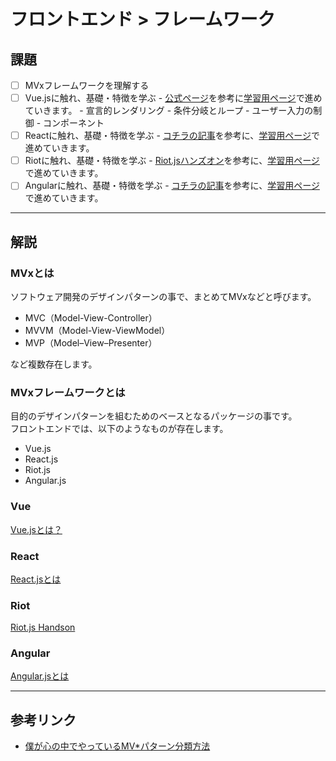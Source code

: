 # フロントエンド > フレームワーク

## 課題

- [ ] MVxフレームワークを理解する
- [ ] Vue.jsに触れ、基礎・特徴を学ぶ
      - [公式ページ](https://jp.vuejs.org/v2/guide/#カスタム要素との関係)を参考に[学習用ページ](https://jsfiddle.net/cinra/eo6bdeb3/)で進めていきます。
      - 宣言的レンダリング
      - 条件分岐とループ
      - ユーザー入力の制御
      - コンポーネント
- [ ] Reactに触れ、基礎・特徴を学ぶ
      - [コチラの記事](http://qiita.com/saekis/items/c2112f2880c6cabf8aa5)を参考に、[学習用ページ](https://jsfiddle.net/cinra/d3xpcsyk/)で進めていきます。
- [ ] Riotに触れ、基礎・特徴を学ぶ
      - [Riot.jsハンズオン](https://github.com/mcatm/study_riotjs)を参考に、[学習用ページ](https://jsfiddle.net/cinra/spxv5or2/1/)で進めていきます。
- [ ] Angularに触れ、基礎・特徴を学ぶ
      - [コチラの記事](http://qiita.com/daiki7nohe/items/769c8f2f60a0e94c5e56)を参考に、[学習用ページ](https://jsfiddle.net/cinra/o0f01jrp/)で進めていきます。
---

## 解説

### MVxとは

ソフトウェア開発のデザインパターンの事で、まとめてMVxなどと呼びます。

- MVC（Model-View-Controller）
- MVVM（Model-View-ViewModel）
- MVP（Model–View–Presenter）

など複数存在します。

### MVxフレームワークとは

目的のデザインパターンを組むためのベースとなるパッケージの事です。  
フロントエンドでは、以下のようなものが存在します。

- Vue.js
- React.js
- Riot.js
- Angular.js

### Vue

[Vue.jsとは？](http://qiita.com/samuraikun/items/bb2939296bbead341293#vuejs%E3%81%A8%E3%81%AF)

### React

[React.jsとは](http://qiita.com/rgbkids/items/8ec309d1bf5e203d2b19#reactjs%E3%81%A8%E3%81%AF)

### Riot

[Riot.js Handson](https://github.com/mcatm/study_riotjs)

### Angular

[Angular.jsとは](http://www.sejuku.net/blog/9019)

---

## 参考リンク

- [僕が心の中でやっているMV*パターン分類方法](http://qiita.com/hadashiA/items/20e95bc129704418471d)